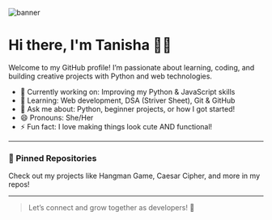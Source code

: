 ![banner](https://media.giphy.com/media/qgQUggAC3Pfv687qPC/giphy.gif)

# Hi there, I'm Tanisha 👩‍💻

Welcome to my GitHub profile! I’m passionate about learning, coding, and building creative projects with Python and web technologies.

- 🔭 Currently working on: Improving my Python & JavaScript skills
- 🌱 Learning: Web development, DSA (Striver Sheet), Git & GitHub
- 💬 Ask me about: Python, beginner projects, or how I got started!
- 😄 Pronouns: She/Her
- ⚡ Fun fact: I love making things look cute AND functional!

---

### 📌 Pinned Repositories
Check out my projects like Hangman Game, Caesar Cipher, and more in my repos!

---

> Let’s connect and grow together as developers! 💖

